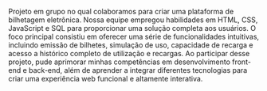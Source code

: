 Projeto em grupo no qual colaboramos para criar uma plataforma de bilhetagem eletrônica. Nossa equipe empregou habilidades em HTML, CSS, JavaScript e SQL para proporcionar uma solução completa aos usuários. O foco principal consistiu em oferecer uma série de funcionalidades intuitivas, incluindo emissão de bilhetes, simulação de uso, capacidade de recarga e acesso a histórico completo de utilização e recargas. Ao participar desse projeto, pude aprimorar minhas competências em desenvolvimento front-end e back-end, além de aprender a integrar diferentes tecnologias para criar uma experiência web funcional e altamente interativa.
